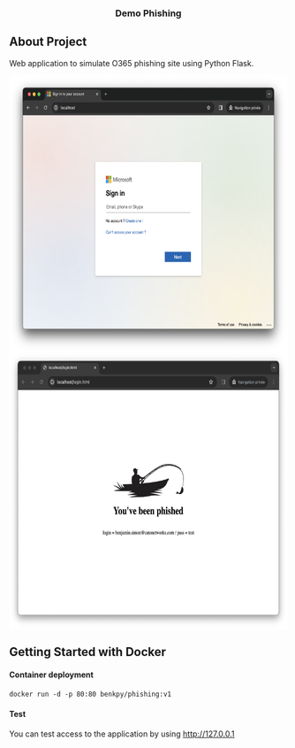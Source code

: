<h3 align="center">Demo Phishing</h3>

## About Project

Web application to simulate O365 phishing site using Python Flask.

<img align="center" src="img/login.png" height="500">

<img align="center" src="img/phishing.png" height="500">


## Getting Started with Docker

#### Container deployment 

```
docker run -d -p 80:80 benkpy/phishing:v1
```

#### Test

You can test access to the application by using http://127.0.0.1

